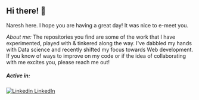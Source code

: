 ## Hi there! 👋

Naresh here. I hope you are having a great day! It was nice to e-meet you.

*About me:* The repositories you find are some of the work that I have experimented, played with & tinkered along the way. I've dabbled my hands with Data science and recently shifted my focus towards Web development. If you know of ways to improve on my code or if the idea of collaborating with me excites you, please reach me out!
 
##### Active in:
[![Linkedin](https://i.stack.imgur.com/gVE0j.png) LinkedIn](https://www.linkedin.com/in/naresh-omega/)
